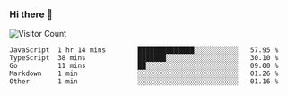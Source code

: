 ### Hi there 👋

![Visitor Count](https://profile-counter.glitch.me/andepzai/count.svg)

<!--START_SECTION:waka-->
```text
JavaScript  1 hr 14 mins        ██████████████░░░░░░░░░░░   57.95 % 
TypeScript  38 mins             ███████░░░░░░░░░░░░░░░░░░   30.10 % 
Go          11 mins             ██░░░░░░░░░░░░░░░░░░░░░░░   09.00 % 
Markdown    1 min               ░░░░░░░░░░░░░░░░░░░░░░░░░   01.26 % 
Other       1 min               ░░░░░░░░░░░░░░░░░░░░░░░░░   01.16 %
```
<!--END_SECTION:waka-->